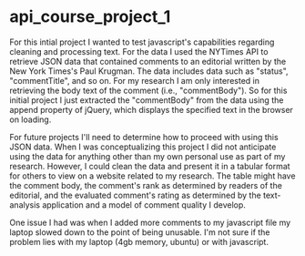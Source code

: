 api_course_project_1
====================

For this intial project I wanted to test javascript's capabilities regarding cleaning and processing text. For the data I used the NYTimes API to retrieve JSON data that contained comments to an editorial written by the New York Times's Paul Krugman. The data includes data such as "status", "commentTitle", and so on. For my research I am only interested in retrieving the body text of the comment (i.e., "commentBody"). So for this initial project I just extracted the "commentBody" from the data using the append property of jQuery, which displays the specified text in the browser on loading.

For future projects I'll need to determine how to proceed with using this JSON data. When I was conceptualizing this project I did not anticipate using the data for anything other than my own personal use as part of my research. However, I could clean the data and present it in a tabular format for others to view on a website related to my research. The table might have the comment body, the comment's rank as determined by readers of the editorial, and the evaluated comment's rating as determined by the text-analysis application and a model of comment quality I develop.

One issue I had was when I added more comments to my javascript file my laptop slowed down to the point of being unusable. I'm not sure if the problem lies with my laptop (4gb memory, ubuntu) or with javascript.
